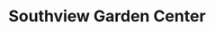 ---
title: "Southview Garden Center"
url: /west-st-paul/southview-garden-center/
shop: Garten-Center
---